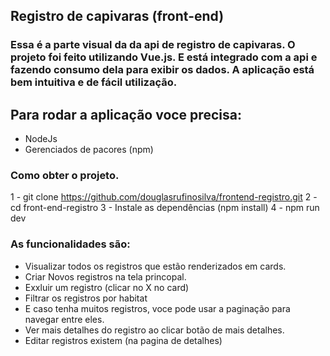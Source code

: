 ## Registro de capivaras (front-end)

### Essa é a parte visual da da api de registro de capivaras. O projeto foi feito utilizando Vue.js. E está integrado com a api e fazendo consumo dela para exibir os dados. A aplicação está bem intuitiva e de fácil utilização.

## Para rodar a aplicação voce precisa:

- NodeJs
- Gerenciados de pacores (npm)

### Como obter o projeto.

1 - git clone https://github.com/douglasrufinosilva/frontend-registro.git
2 - cd front-end-registro
3 - Instale as dependências (npm install)
4 - npm run dev

### As funcionalidades são:

- Visualizar todos os registros que estão renderizados em cards.
- Criar Novos registros na tela princopal.
- Exxluir um registro (clicar no X no card)
- Filtrar os registros por habitat
- E caso tenha muitos registros, voce pode usar a paginação para navegar entre eles.
- Ver mais detalhes do registro ao clicar botão de mais detalhes.
- Editar registros existem (na pagina de detalhes)

